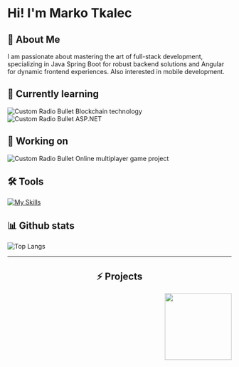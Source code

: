 # Hi! I'm Marko Tkalec
## 🚀 About Me
I am passionate about mastering the art of full-stack development, specializing in Java Spring Boot for robust backend solutions and Angular for dynamic frontend experiences. Also interested in mobile development.
## 🧠 Currently learning
![Custom Radio Bullet](https://api.iconify.design/fluent-mdl2:radio-bullet.svg?color=%232b94f4&height=12)
Blockchain technology
<br>
![Custom Radio Bullet](https://api.iconify.design/fluent-mdl2:radio-bullet.svg?color=%232b94f4&height=12)
ASP.NET
## 🚧 Working on
![Custom Radio Bullet](https://api.iconify.design/fluent-mdl2:radio-bullet.svg?color=%232b94f4&height=12)
Online multiplayer game project
## 🛠️ Tools
[![My Skills](https://skillicons.dev/icons?i=c,cpp,java,spring,kotlin,androidstudio,py,php,js,css,html,angular,mysql,postgres,postman)](https://skillicons.dev)
## 📊 Github stats
![Top Langs](https://github-readme-stats.vercel.app/api/top-langs/?username=MarkoTkalec321&layout=compact)

---
<h2 align="center">⚡ Projects</h2>
<div width="100%" align="center">

  <a align="left" href="https://github.com/MarkoTkalec321/MyWeatherHub" title="MyWeatherHub"><img align="right" height="150" src="https://github-readmestats.vercel.app/api/pin/username=MarkoTkalec321&repo=MyWeatherHub&theme=react&border_color=61dafb&border_radius=10"></a>
</div>
